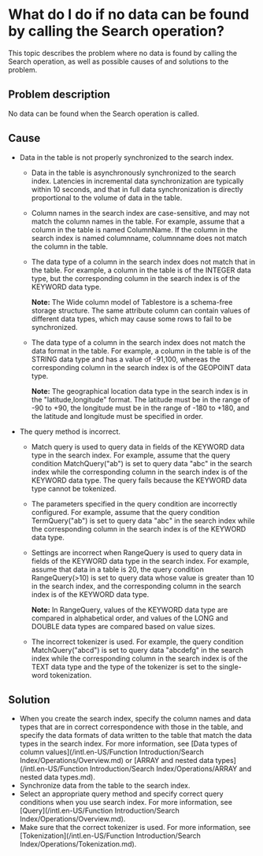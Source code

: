 # What do I do if no data can be found by calling the Search operation?

This topic describes the problem where no data is found by calling the Search operation, as well as possible causes of and solutions to the problem.

## Problem description

No data can be found when the Search operation is called.

## Cause

-   Data in the table is not properly synchronized to the search index.
    -   Data in the table is asynchronously synchronized to the search index. Latencies in incremental data synchronization are typically within 10 seconds, and that in full data synchronization is directly proportional to the volume of data in the table.
    -   Column names in the search index are case-sensitive, and may not match the column names in the table. For example, assume that a column in the table is named ColumnName. If the column in the search index is named columnname, columnname does not match the column in the table.
    -   The data type of a column in the search index does not match that in the table. For example, a column in the table is of the INTEGER data type, but the corresponding column in the search index is of the KEYWORD data type.

        **Note:** The Wide column model of Tablestore is a schema-free storage structure. The same attribute column can contain values of different data types, which may cause some rows to fail to be synchronized.

    -   The data type of a column in the search index does not match the data format in the table. For example, a column in the table is of the STRING data type and has a value of -91,100, whereas the corresponding column in the search index is of the GEOPOINT data type.

        **Note:** The geographical location data type in the search index is in the "latitude,longitude" format. The latitude must be in the range of -90 to +90, the longitude must be in the range of -180 to +180, and the latitude and longitude must be specified in order.

-   The query method is incorrect.
    -   Match query is used to query data in fields of the KEYWORD data type in the search index. For example, assume that the query condition MatchQuery\("ab"\) is set to query data "abc" in the search index while the corresponding column in the search index is of the KEYWORD data type. The query fails because the KEYWORD data type cannot be tokenized.
    -   The parameters specified in the query condition are incorrectly configured. For example, assume that the query condition TermQuery\("ab"\) is set to query data "abc" in the search index while the corresponding column in the search index is of the KEYWORD data type.
    -   Settings are incorrect when RangeQuery is used to query data in fields of the KEYWORD data type in the search index. For example, assume that data in a table is 20, the query condition RangeQuery\(\>10\) is set to query data whose value is greater than 10 in the search index, and the corresponding column in the search index is of the KEYWORD data type.

        **Note:** In RangeQuery, values of the KEYWORD data type are compared in alphabetical order, and values of the LONG and DOUBLE data types are compared based on value sizes.

    -   The incorrect tokenizer is used. For example, the query condition MatchQuery\("abcd"\) is set to query data "abcdefg" in the search index while the corresponding column in the search index is of the TEXT data type and the type of the tokenizer is set to the single-word tokenization.

## Solution

-   When you create the search index, specify the column names and data types that are in correct correspondence with those in the table, and specify the data formats of data written to the table that match the data types in the search index. For more information, see [Data types of column values](/intl.en-US/Function Introduction/Search Index/Operations/Overview.md) or [ARRAY and nested data types](/intl.en-US/Function Introduction/Search Index/Operations/ARRAY and nested data types.md).
-   Synchronize data from the table to the search index.
-   Select an appropriate query method and specify correct query conditions when you use search index. For more information, see [Query](/intl.en-US/Function Introduction/Search Index/Operations/Overview.md).
-   Make sure that the correct tokenizer is used. For more information, see [Tokenization](/intl.en-US/Function Introduction/Search Index/Operations/Tokenization.md).

